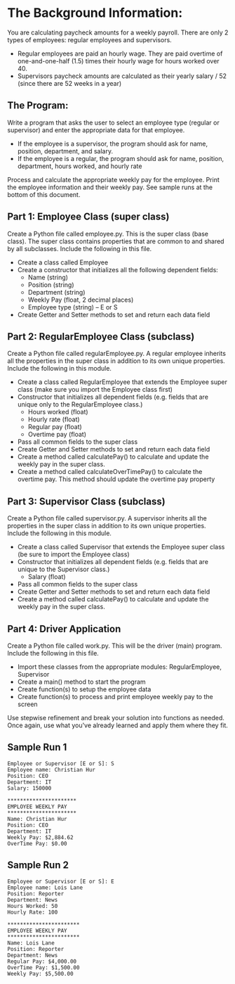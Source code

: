 # The Background Information:

You are calculating paycheck amounts for a weekly payroll. There are only 2 types of employees: regular employees and supervisors.
 - Regular employees are paid an hourly wage. They are paid overtime of one-and-one-half (1.5) times their hourly wage for hours worked over 40.
 - Supervisors paycheck amounts are calculated as their yearly salary / 52 (since there are 52 weeks in a year)

## The Program:

Write a program that asks the user to select an employee type (regular or supervisor) and enter the appropriate data for that employee.

 - If the employee is a supervisor, the program should ask for name, position, department, and salary.
- If the employee is a regular, the program should ask for name, position, department, hours worked, and hourly rate

Process and calculate the appropriate weekly pay for the employee.
Print the employee information and their weekly pay. See sample runs at the bottom of this document.

## Part 1: Employee Class (super class)
Create a Python file called employee.py. This is the super class (base class). The super class contains properties that are common to and shared by all subclasses. Include the following in this file.
- Create a class called Employee
- Create a constructor that initializes all the following dependent fields:
	-  Name (string)
	- Position (string)
	- Department (string)
	- Weekly Pay (float, 2 decimal places)
	- Employee type (string) – E or S
- Create Getter and Setter methods to set and return each data field

## Part 2: RegularEmployee Class (subclass)
Create a Python file called regularEmployee.py. A regular employee inherits all the properties in the super class in addition to its own unique properties.
Include the following in this module.
- Create a class called RegularEmployee that extends the Employee super class (make sure you import the Employee class first)
- Constructor that initializes all dependent fields (e.g. fields that are unique only to the RegularEmployee class.)
	- Hours worked (float)
	- Hourly rate (float)
	- Regular pay (float)
	- Overtime pay (float)
- Pass all common fields to the super class
- Create Getter and Setter methods to set and return each data field
- Create a method called calculatePay() to calculate and update the weekly pay in the super class.
- Create a method called calculateOverTimePay() to calculate the overtime pay. This method should update the overtime pay property

## Part 3: Supervisor Class (subclass)
Create a Python file called supervisor.py. A supervisor inherits all the properties in the super class in addition to its own unique properties.
Include the following in this module.
- Create a class called Supervisor that extends the Employee super class (be sure to import the Employee class)
- Constructor that initializes all dependent fields (e.g. fields that are unique to the Supervisor class.)
	- Salary (float)
- Pass all common fields to the super class
- Create Getter and Setter methods to set and return each data field
- Create a method called calculatePay() to calculate and update the weekly pay in the super class.

## Part 4: Driver Application
Create a Python file called work.py. This will be the driver (main) program.
Include the following in this file.
- Import these classes from the appropriate modules: RegularEmployee, Supervisor
- Create a main() method to start the program
- Create function(s) to setup the employee data
- Create function(s) to process and print employee weekly pay to the screen

Use stepwise refinement and break your solution into functions as needed. Once again, use what you've already learned and apply them where they fit.

## Sample Run 1

	Employee or Supervisor [E or S]: S
	Employee name: Christian Hur
	Position: CEO
	Department: IT
	Salary: 150000

	********************** 
	EMPLOYEE WEEKLY PAY
	**********************
	Name: Christian Hur
	Position: CEO
	Department: IT
	Weekly Pay: $2,884.62
	OverTime Pay: $0.00

## Sample Run 2

	Employee or Supervisor [E or S]: E
	Employee name: Lois Lane
	Position: Reporter
	Department: News
	Hours Worked: 50
	Hourly Rate: 100

	***********************
	EMPLOYEE WEEKLY PAY
	***********************
	Name: Lois Lane
	Position: Reporter
	Department: News
	Regular Pay: $4,000.00
	OverTime Pay: $1,500.00
	Weekly Pay: $5,500.00
